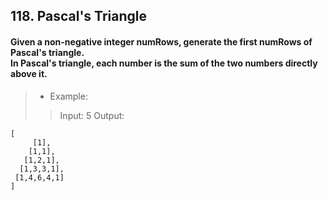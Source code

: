 ## 118. Pascal's Triangle
#### Given a non-negative integer numRows, generate the first numRows of Pascal's triangle.<br>In Pascal's triangle, each number is the sum of the two numbers directly above it.

>* Example:
>> Input: 5
>> Output:
```
[
     [1],
    [1,1],
   [1,2,1],
  [1,3,3,1],
 [1,4,6,4,1]
]
```